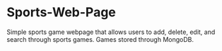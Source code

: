 # Sports-Web-Page
Simple sports game webpage that allows users to add, delete, edit, and search through sports games. Games stored through MongoDB.
